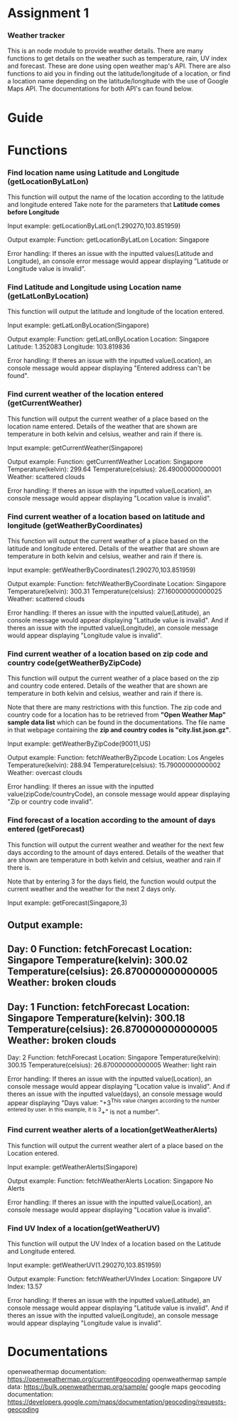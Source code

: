 # Assignment 1
### Weather tracker
This is an node module to provide weather details. There are many functions to get details on the weather such as temperature, rain, UV index and forecast. These are done using open weather map's API. There are also functions to aid you in finding out the latitude/longitude of a location, or find a location name depending on the latitude/longitude with the use of Google Maps API. The documentations for both API's can found below.

# Guide


# Functions
### Find location name using Latitude and Longitude (getLocationByLatLon)
This function will output the name of the location according to the latitude and longitude entered
Take note for the parameters that **Latitude comes before Longitude**

Input example:
getLocationByLatLon(1.290270,103.851959)

Output example: 
Function: getLocationByLatLon
Location:  Singapore

Error handling:
If theres an issue with the inputted values(Latitude and Longitude), an console error message would appear displaying "Latitude or Longitude value is invalid".

### Find Latitude and Longitude using Location name (getLatLonByLocation)
This function will output the latitude and longitude of the location entered.

Input example:
getLatLonByLocation(Singapore)

Output example:
Function: getLatLonByLocation
Location: Singapore
Latitude: 1.352083
Longitude: 103.819836

Error handling:
If theres an issue with the inputted value(Location), an console message would appear displaying "Entered address can't be found".

### Find current weather of the location entered (getCurrentWeather)
This function will output the current weather of a place based on the location name entered. Details of the weather that are shown are temperature in both kelvin and celsius, weather and rain if there is.

Input example:
getCurrentWeather(Singapore)

Output example:
Function: getCurrentWeather
Location: Singapore
Temperature(kelvin): 299.64
Temperature(celsius): 26.49000000000001
Weather: scattered clouds

Error handling:
If theres an issue with the inputted value(Location), an console message would appear displaying "Location value is invalid".

### Find current weather of a location based on latitude and longitude (getWeatherByCoordinates)
This function will output the current weather of a place based on the latitude and longitude entered. Details of the weather that are shown are temperature in both kelvin and celsius, weather and rain if there is.

Input example:
getWeatherByCoordinates(1.290270,103.851959)

Output example:
Function: fetchWeatherByCoordinate
Location: Singapore
Temperature(kelvin): 300.31
Temperature(celsius): 27.160000000000025
Weather: scattered clouds

Error handling:
If theres an issue with the inputted value(Latitude), an console message would appear displaying "Latitude value is invalid". And if theres an issue with the inputted value(Longitude), an console message would appear displaying "Longitude value is invalid". 

### Find current weather of a location based on zip code and country code(getWeatherByZipCode)
This function will output the current weather of a place based on the zip and country code entered. Details of the weather that are shown are temperature in both kelvin and celsius, weather and rain if there is.

Note that there are many restrictions with this function. The zip code and country code for a location has to be retrieved from **"Open Weather Map" sample data list** which can be found in the documentations. The file name in that webpage containing the **zip and country codes is "city.list.json.gz"**.

Input example:
getWeatherByZipCode(90011,US)

Output example:
Function: fetchWeatherByZipcode
Location: Los Angeles
Temperature(kelvin): 288.94
Temperature(celsius): 15.79000000000002
Weather: overcast clouds

Error handling:
If theres an issue with the inputted value(zipCode/countryCode), an console message would appear displaying "Zip or country code invalid".

### Find forecast of a location according to the amount of days entered (getForecast)
This function will output the current weather and weather for the next few days according to the amount of days entered. Details of the weather that are shown are temperature in both kelvin and celsius, weather and rain if there is.

Note that by entering 3 for the days field, the function would output the current weather and the weather for the next 2 days only.

Input example:
getForecast(Singapore,3)

Output example:
--------------------------------------------------
Day: 0
Function: fetchForecast
Location: Singapore
Temperature(kelvin): 300.02
Temperature(celsius): 26.870000000000005
Weather: broken clouds
--------------------------------------------------
Day: 1
Function: fetchForecast
Location: Singapore
Temperature(kelvin): 300.18
Temperature(celsius): 26.870000000000005
Weather: broken clouds
--------------------------------------------------
Day: 2
Function: fetchForecast
Location: Singapore
Temperature(kelvin): 300.15
Temperature(celsius): 26.870000000000005
Weather: light rain

Error handling:
If theres an issue with the inputted value(Location), an console message would appear displaying "Location value is invalid". And if theres an issue with the inputted value(days), an console message would appear displaying "Days value: "+3<sup>This value changes according to the number entered by user. In this example, it is 3</sup>+" is not a number". 

### Find current weather alerts of a location(getWeatherAlerts)
This function will output the current weather alert of a place based on the Location entered.

Input example:
getWeatherAlerts(Singapore)

Output example:
Function: fetchWeatherAlerts
Location: Singapore
No Alerts

Error handling:
If theres an issue with the inputted value(Location), an console message would appear displaying "Location value is invalid". 

### Find UV Index of a location(getWeatherUV)
This function will output the UV Index of a location based on the Latitude and Longitude entered.

Input example:
getWeatherUV(1.290270,103.851959)

Output example:
Function: fetchWeatherUVIndex
Location:  Singapore
UV Index: 13.57

Error handling:
If theres an issue with the inputted value(Latitude), an console message would appear displaying "Latitude value is invalid". And if theres an issue with the inputted value(Longitude), an console message would appear displaying "Longitude value is invalid".

# Documentations
openweathermap documentation: https://openweathermap.org/current#geocoding
openweathermap sample data: https://bulk.openweathermap.org/sample/
google maps geocoding documentation: https://developers.google.com/maps/documentation/geocoding/requests-geocoding